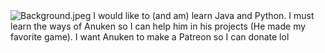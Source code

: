 <img src="https://github.com/CallMeSirEntertainmentYT/CallMeSirEntertainmentYT/blob/main/Background.jpeg?raw=true" alt="Background.jpeg"/>
I would like to (and am) learn Java and Python.
I must learn the ways of Anuken so I can help him in his projects (He made my favorite game).
I want Anuken to make a Patreon so I can donate lol
